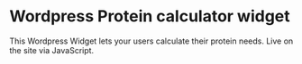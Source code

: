 # Wordpress Protein calculator widget
This Wordpress Widget lets your users calculate their protein needs. Live on the site via JavaScript. 
